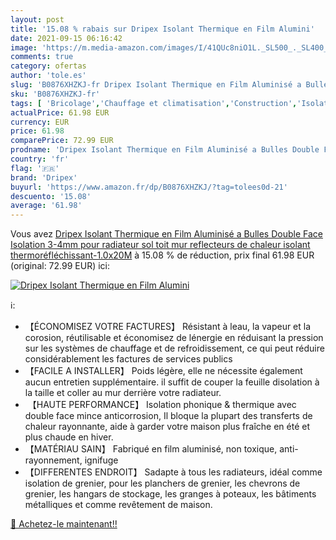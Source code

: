 ```yaml
---
layout: post
title: '15.08 % rabais sur Dripex Isolant Thermique en Film Alumini'
date: 2021-09-15 06:16:42
image: 'https://m.media-amazon.com/images/I/41QUc8niO1L._SL500_._SL400_.jpg'
comments: true
category: ofertas
author: 'tole.es'
slug: 'B0876XHZKJ-fr Dripex Isolant Thermique en Film Aluminisé a Bulles Double...'
sku: 'B0876XHZKJ-fr'
tags: [ 'Bricolage','Chauffage et climatisation','Construction','Isolation de la maison','Revêtements pour toit','dripex', ]
actualPrice: 61.98 EUR
currency: EUR
price: 61.98
comparePrice: 72.99 EUR
prodname: 'Dripex Isolant Thermique en Film Aluminisé a Bulles Double Face Isolation 3-4mm pour radiateur sol toit mur  reflecteurs de chaleur isolant thermoréfléchissant-1.0x20M'
country: 'fr'
flag: '🇫🇷'
brand: 'Dripex'
buyurl: 'https://www.amazon.fr/dp/B0876XHZKJ/?tag=tolees0d-21'
descuento: '15.08'
average: '61.98'
---
```


Vous avez [Dripex Isolant Thermique en Film Aluminisé a Bulles Double Face Isolation 3-4mm pour radiateur sol toit mur  reflecteurs de chaleur isolant thermoréfléchissant-1.0x20M](https://www.amazon.fr/dp/B0876XHZKJ/?tag=tolees0d-21)  à  15.08 % de réduction, prix final  61.98 EUR (original: 72.99 EUR) ici:

[![Dripex Isolant Thermique en Film Alumini](https://m.media-amazon.com/images/I/41QUc8niO1L._SL500_._SL400_.jpg)](https://www.amazon.fr/dp/B0876XHZKJ/?tag=tolees0d-21)

ℹ️:

- 【ÉCONOMISEZ VOTRE FACTURES】 Résistant à leau, la vapeur et la corosion, réutilisable et économisez de lénergie en réduisant la pression sur les systèmes de chauffage et de refroidissement, ce qui peut réduire considérablement les factures de services publics
- 【FACILE A INSTALLER】 Poids légère, elle ne nécessite également aucun entretien supplémentaire. il suffit de couper la feuille disolation à la taille et coller au mur derrière votre radiateur.
-  【HAUTE PERFORMANCE】 Isolation phonique & thermique avec double face mince anticorrosion, Il bloque la plupart des transferts de chaleur rayonnante, aide à garder votre maison plus fraîche en été et plus chaude en hiver.  
- 【MATÉRIAU SAIN】 Fabriqué en film aluminisé, non toxique, anti-rayonnement, ignifuge
- 【DIFFERENTES ENDROIT】 Sadapte à tous les radiateurs, idéal comme isolation de grenier, pour les planchers de grenier, les chevrons de grenier, les hangars de stockage, les granges à poteaux, les bâtiments métalliques et comme revêtement de maison.

[🛒 Achetez-le maintenant!!](https://www.amazon.fr/dp/B0876XHZKJ/?tag=tolees0d-21)
